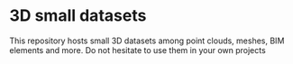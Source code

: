 # 3D small datasets
This repository hosts small 3D datasets among point clouds, meshes, BIM elements and more. Do not hesitate to use them in your own projects
